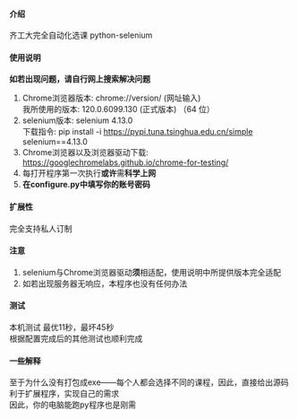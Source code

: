 #### 介绍
齐工大完全自动化选课 python-selenium

#### 使用说明
**如若出现问题，请自行网上搜索解决问题**<br>
1. Chrome浏览器版本:  chrome://version/    (网址输入)<br>
我所使用的版本:  120.0.6099.130 (正式版本) （64 位）
2. selenium版本:  selenium 4.13.0<br>
下载指令:  pip install -i https://pypi.tuna.tsinghua.edu.cn/simple selenium==4.13.0
3. Chrome浏览器以及浏览器驱动下载:  https://googlechromelabs.github.io/chrome-for-testing/
4. 每打开程序第一次执行**或许**需**科学上网**
5. **在configure.py中填写你的账号密码**


#### 扩展性
完全支持私人订制

#### 注意
1. selenium与Chrome浏览器驱动**须**相适配，使用说明中所提供版本完全适配
2. 如若出现服务器无响应，本程序也没有任何办法

#### 测试
本机测试 最优11秒，最坏45秒<br>
根据配置完成后的其他测试也顺利完成

#### 一些解释
至于为什么没有打包成exe——每个人都会选择不同的课程，因此，直接给出源码利于扩展程序，实现自己的需求<br>
因此，你的电脑能跑py程序也是刚需

